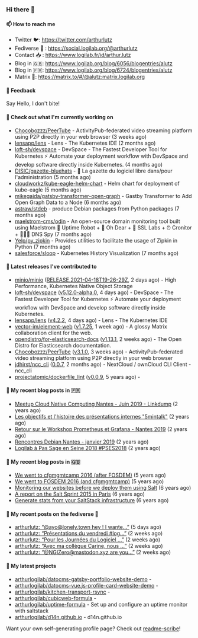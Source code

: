 ### Hi there 👋

#### 📫 How to reach me

- Twitter 🐦: https://twitter.com/arthurlutz
- Fediverse 🐘 : https://social.logilab.org/@arthurlutz
- Contact 📥 : https://www.logilab.fr/id/arthur.lutz
- Blog in 🇬🇧: https://www.logilab.org/blog/6056/blogentries/alutz
- Blog in 🇫🇷: https://www.logilab.org/blog/6724/blogentries/alutz
- Matrix 💬: https://matrix.to/#/@alutz:matrix.logilab.org

#### 💬 Feedback

Say Hello, I don't bite!

#### 👷 Check out what I'm currently working on

- [Chocobozzz/PeerTube](https://github.com/Chocobozzz/PeerTube) - ActivityPub-federated video streaming platform using P2P directly in your web browser (3 weeks ago)
- [lensapp/lens](https://github.com/lensapp/lens) - Lens - The Kubernetes IDE (2 months ago)
- [loft-sh/devspace](https://github.com/loft-sh/devspace) - DevSpace - The Fastest Developer Tool for Kubernetes ⚡ Automate your deployment workflow with DevSpace and develop software directly inside Kubernetes. (4 months ago)
- [DISIC/gazette-bluehats](https://github.com/DISIC/gazette-bluehats) - 🧢 La gazette du logiciel libre dans/pour l&#39;administration (5 months ago)
- [cloudworkz/kube-eagle-helm-chart](https://github.com/cloudworkz/kube-eagle-helm-chart) - Helm chart for deployment of kube-eagle (5 months ago)
- [mikegajda/gatsby-transformer-open-graph](https://github.com/mikegajda/gatsby-transformer-open-graph) - Gastby Transformer to Add Open Graph Data to a Node (6 months ago)
- [astraw/stdeb](https://github.com/astraw/stdeb) - produce Debian packages from Python packages (7 months ago)
- [maelstrom-cms/odin](https://github.com/maelstrom-cms/odin) - An open-source domain monitoring tool built using Maelstrom 🤖 Uptime Robot &#43; 🧐 Oh Dear &#43; 🧪 SSL Labs &#43; ⏰ Cronitor &#43; 🕵🏻‍♂️ DNS Spy (7 months ago)
- [Yelp/py_zipkin](https://github.com/Yelp/py_zipkin) - Provides utilities to facilitate the usage of Zipkin in Python (7 months ago)
- [salesforce/sloop](https://github.com/salesforce/sloop) - Kubernetes History Visualization (7 months ago)


#### 🔭 Latest releases I've contributed to

- [minio/minio](https://github.com/minio/minio) ([RELEASE.2021-04-18T19-26-29Z](https://github.com/minio/minio/releases/tag/RELEASE.2021-04-18T19-26-29Z), 2 days ago) - High Performance, Kubernetes Native Object Storage
- [loft-sh/devspace](https://github.com/loft-sh/devspace) ([v5.12.0-alpha.0](https://github.com/loft-sh/devspace/releases/tag/v5.12.0-alpha.0), 4 days ago) - DevSpace - The Fastest Developer Tool for Kubernetes ⚡ Automate your deployment workflow with DevSpace and develop software directly inside Kubernetes.
- [lensapp/lens](https://github.com/lensapp/lens) ([v4.2.2](https://github.com/lensapp/lens/releases/tag/v4.2.2), 4 days ago) - Lens - The Kubernetes IDE
- [vector-im/element-web](https://github.com/vector-im/element-web) ([v1.7.25](https://github.com/vector-im/element-web/releases/tag/v1.7.25), 1 week ago) - A glossy Matrix collaboration client for the web.
- [opendistro/for-elasticsearch-docs](https://github.com/opendistro/for-elasticsearch-docs) ([v1.13.1](https://github.com/opendistro/for-elasticsearch-docs/releases/tag/v1.13.1), 2 weeks ago) - The Open Distro for Elasticsearch documentation.
- [Chocobozzz/PeerTube](https://github.com/Chocobozzz/PeerTube) ([v3.1.0](https://github.com/Chocobozzz/PeerTube/releases/tag/v3.1.0), 3 weeks ago) - ActivityPub-federated video streaming platform using P2P directly in your web browser
- [jdhirst/ncc_cli](https://github.com/jdhirst/ncc_cli) ([0.0.7](https://github.com/jdhirst/ncc_cli/releases/tag/0.0.7), 2 months ago) - NextCloud  / ownCloud CLI Client - ncc_cli
- [projectatomic/dockerfile_lint](https://github.com/projectatomic/dockerfile_lint) ([v0.0.9](https://github.com/projectatomic/dockerfile_lint/releases/tag/v0.0.9), 5 years ago) - 

#### 📜 My recent blog posts in 🇫🇷

- [Meetup Cloud Native Computing Nantes - Juin 2019 - Linkdump](https://www.logilab.org/blogentry/10132594) (2 years ago)
- [Les objectifs et l&#39;histoire des présentations internes &#34;5mintalk&#34;](https://www.logilab.org/blogentry/10131689) (2 years ago)
- [Retour sur le Workshop Prometheus et Grafana - Nantes 2019](https://www.logilab.org/blogentry/10131299) (2 years ago)
- [Rencontres Debian Nantes - janvier 2019](https://www.logilab.org/blogentry/10131004) (2 years ago)
- [Logilab à Pas Sage en Seine 2018 #PSES2018](https://www.logilab.org/blogentry/10128951) (2 years ago)

#### 📜 My recent blog posts in 🇬🇧

- [We went to cfgmgmtcamp 2016 (after FOSDEM)](https://www.logilab.org/blogentry/4253513) (5 years ago)
- [We went to FOSDEM 2016 (and cfgmgmtcamp)](https://www.logilab.org/blogentry/4253406) (5 years ago)
- [Monitoring our websites before we deploy them using Salt](https://www.logilab.org/blogentry/288175) (6 years ago)
- [A report on the Salt Sprint 2015 in Paris](https://www.logilab.org/blogentry/288007) (6 years ago)
- [Generate stats from your SaltStack infrastructure](https://www.logilab.org/blogentry/283815) (6 years ago)

#### 📜 My recent posts on the fediverse 🐘

- [arthurlutz: “@ayo@lonely.town hey ! I wante…”](https://social.logilab.org/@arthurlutz/106069470462494020) (5 days ago)
- [arthurlutz: “Présentations du vendredi #log…”](https://social.logilab.org/@arthurlutz/105995941085811301) (2 weeks ago)
- [arthurlutz: “Pour les Journées du Logiciel …”](https://social.logilab.org/@arthurlutz/105994826290140371) (2 weeks ago)
- [arthurlutz: “Avec ma collègue Carine, nous …”](https://social.logilab.org/@arthurlutz/105994772908763949) (2 weeks ago)
- [arthurlutz: “@NGIZero@mastodon.xyz  are you…”](https://social.logilab.org/@arthurlutz/105985043309463036) (2 weeks ago)

#### 🌱 My latest projects

- [arthurlogilab/datocms-gatsby-portfolio-website-demo](https://github.com/arthurlogilab/datocms-gatsby-portfolio-website-demo) - 
- [arthurlogilab/datocms-vue.js-profile-card-website-demo](https://github.com/arthurlogilab/datocms-vue.js-profile-card-website-demo) - 
- [arthurlogilab/kitchen-transport-rsync](https://github.com/arthurlogilab/kitchen-transport-rsync) - 
- [arthurlogilab/cubicweb-formula](https://github.com/arthurlogilab/cubicweb-formula) - 
- [arthurlogilab/uptime-formula](https://github.com/arthurlogilab/uptime-formula) -  Set up and configure an uptime monitor with saltstack
- [arthurlogilab/d14n.github.io](https://github.com/arthurlogilab/d14n.github.io) - d14n.github.io



Want your own self-generating profile page? Check out [readme-scribe](https://github.com/muesli/readme-scribe)!

